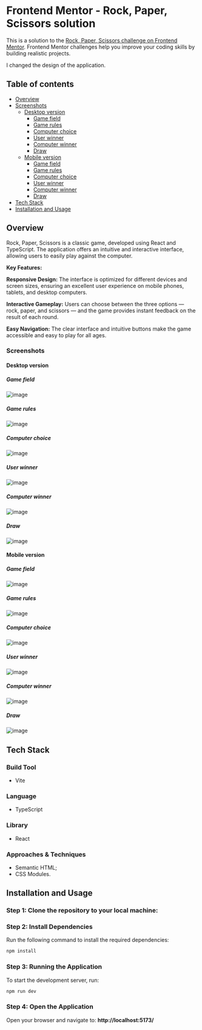 # Frontend Mentor - Rock, Paper, Scissors solution

This is a solution to the [Rock, Paper, Scissors challenge on Frontend Mentor](https://www.frontendmentor.io/challenges/rock-paper-scissors-game-pTgwgvgH). Frontend Mentor challenges help you improve your coding skills by building realistic projects. 

I changed the design of the application.

## Table of contents

- [Overview](#overview)
- [Screenshots](#screenshots)
  - [Desktop version](#desktop-version)
    - [Game field](#desktop-game-field)
    - [Game rules](#desktop-game-rules)
    - [Computer choice](#desktop-computer-choice)
    - [User winner](#desktop-user-winner)
    - [Computer winner](#desktop-computer-winner)
    - [Draw](#desktop-draw)
  - [Mobile version](#mobile-version)
    - [Game field](#mobile-game-field)
    - [Game rules](#mobile-game-rules)
    - [Computer choice](#mobile-computer-choice)
    - [User winner](#mobile-user-winner)
    - [Computer winner](#mobile-computer-winner)
    - [Draw](#mobile-draw)
- [Tech Stack](#tech-stack)
- [Installation and Usage](#installation-and-usage)

## Overview

Rock, Paper, Scissors is a classic game, developed using React and TypeScript. The application offers an intuitive and interactive interface, allowing users to easily play against the computer.

**Key Features:**

**Responsive Design:** The interface is optimized for different devices and screen sizes, ensuring an excellent user experience on mobile phones, tablets, and desktop computers.

**Interactive Gameplay:** Users can choose between the three options — rock, paper, and scissors — and the game provides instant feedback on the result of each round.

**Easy Navigation:** The clear interface and intuitive buttons make the game accessible and easy to play for all ages.

### Screenshots

#### Desktop version

##### Game field
<a id="desktop-game-field"></a>

![image](https://github.com/user-attachments/assets/a3ae5a45-c75f-44d8-a90d-8600754a1427)
##### Game rules
<a id="desktop-game-rules"></a>

![image](https://github.com/user-attachments/assets/06e428ad-9278-4f17-a8c2-6c449d034032)
##### Computer choice
<a id="desktop-computer-choice"></a>

![image](https://github.com/user-attachments/assets/fa76d07d-c58d-4dd5-9d0e-f53c1e3de0b0)
##### User winner
<a id="desktop-user-winner"></a>

![image](https://github.com/user-attachments/assets/de7a26ba-4d70-467b-93ea-4912ddcd1d0e)
##### Computer winner
<a id="desktop-computer-winner"></a>

![image](https://github.com/user-attachments/assets/5a971a67-1cab-46e2-aa4b-d8936b5b96e3)
##### Draw
<a id="desktop-draw"></a>

![image](https://github.com/user-attachments/assets/f9a6c9a5-fe2c-47f4-8d9b-bf68e24ed38f)

#### Mobile version

##### Game field
<a id="mobile-game-field"></a>

![image](https://github.com/user-attachments/assets/ffa9e8b1-9554-4eba-b307-85d3ba819b7d)
##### Game rules
<a id="mobile-game-rules"></a>

![image](https://github.com/user-attachments/assets/76480838-bef7-4cf0-b082-7af12b4f2a14)
##### Computer choice
<a id="mobile-computer-choice"></a>

![image](https://github.com/user-attachments/assets/0af9ec0e-998c-4ffa-8cb1-b95b52aeeb6d)
##### User winner
<a id="mobile-user-winner"></a>

![image](https://github.com/user-attachments/assets/fbd5232a-1a51-48d7-9dd0-8722cb896d1a)
##### Computer winner
<a id="mobile-computer-winner"></a>

![image](https://github.com/user-attachments/assets/0b141574-d950-46d2-8152-75fbffaccd4e)
##### Draw
<a id="mobile-draw"></a>

![image](https://github.com/user-attachments/assets/cfd0b74f-acfb-4933-8d38-4d4116e2875d)

## Tech Stack

### Build Tool
- Vite

### Language
- TypeScript

### Library
- React

### Approaches & Techniques
- Semantic HTML;
- CSS Modules.

## Installation and Usage
### Step 1: Clone the repository to your local machine:
### Step 2: Install Dependencies
Run the following command to install the required dependencies:

```bash
npm install
```
### Step 3: Running the Application
To start the development server, run:

```bash
npm run dev
```
### Step 4: Open the Application
Open your browser and navigate to: 
**http://localhost:5173/**



